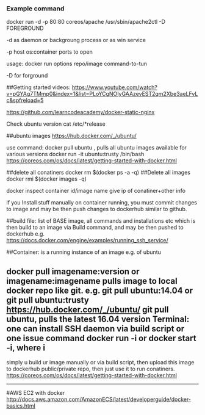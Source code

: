 ### Example command 
docker run -d -p 80:80 coreos/apache /usr/sbin/apache2ctl -D FOREGROUND

-d as daemon or backgroung process or as win service

-p host os:container ports to open

usage: docker run options repo/image command-to-tun

-D for forground

##Getting started videos:
https://www.youtube.com/watch?v=pGYAg7TMmp0&index=1&list=PLoYCgNOIyGAAzevEST2qm2Xbe3aeLFvLc&spfreload=5

https://github.com/learncodeacademy/docker-static-nginx


Check ubuntu version
cat /etc/*release

##ubuntu images
https://hub.docker.com/_/ubuntu/

use command: docker pull ubuntu , pulls all ubuntu images available for various versions
docker run -it ubuntu:trusty /bin/bash
https://coreos.com/os/docs/latest/getting-started-with-docker.html

##delete all conatiners
docker rm $(docker ps -a -q)
##Delete all images
docker rmi $(docker images -q)

docker inspect container id/image name give ip of conatiner+other info

if you Install stuff manually on container running, you must commit changes to image and may be then push changes to dockerhub similar to github.

##build file:
list of BASE image, all commands and installations etc which is then build to an image via Build command, and may be then pushed to dockerhub e.g. https://docs.docker.com/engine/examples/running_ssh_service/

##Container: 
is a running instance of an image e.g. of ubuntu

docker pull imagename:version or imagename:imagename pulls image to local docker repo like git.
e.g. git pull ubuntu:14.04 or git pull ubuntu:trusty https://hub.docker.com/_/ubuntu/
git pull ubuntu, pulls the latest 16.04 version
Terminal:
one can install SSH daemon via build script or one issue command docker run -i or docker start -i, where i 
-----
simply u build ur image manually or via build script, then upload this image to dockerhub public/private repo, then just use it to run conatiners.
https://coreos.com/os/docs/latest/getting-started-with-docker.html

---
#AWS EC2 with docker 
http://docs.aws.amazon.com/AmazonECS/latest/developerguide/docker-basics.html
